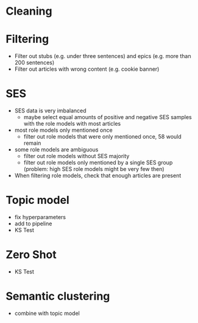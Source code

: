 # Cleaning


# Filtering
- Filter out stubs (e.g. under three sentences) and epics (e.g. more than 200 sentences)
- Filter out articles with wrong content (e.g. cookie banner)

# SES
- SES data is very imbalanced
    - maybe select equal amounts of positive and negative SES samples with the role models with most articles
- most role models only mentioned once
    - filter out role models that were only mentioned once, 58 would remain
- some role models are ambiguous
    - filter out role models without SES majority
    - filter out role models only mentioned by a single SES group (problem: high SES role models might be very few then)
- When filtering role models, check that enough articles are present

# Topic model
- fix hyperparameters
- add to pipeline
- KS Test

# Zero Shot
- KS Test

# Semantic clustering
- combine with topic model